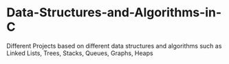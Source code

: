 # Data-Structures-and-Algorithms-in-C
Different Projects based on different data structures and algorithms such as Linked Lists, Trees, Stacks, Queues, Graphs, Heaps
